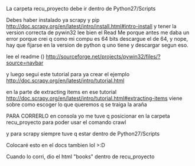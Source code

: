 La carpeta recu_proyecto 
debe ir dentro de Python27/Scripts 

Debes haber instalado ya scrapy y pip
http://doc.scrapy.org/en/latest/intro/install.html#intro-install
y tener la version correcta de pywin32 
lee bien el Read Me porque antes me daba un error porque 
crei q como mi compu es 64 bits descargue el de 64, y nope, hay que 
fijarse en la version de python q uno tiene y descargar segun eso.

lee el readme ()
http://sourceforge.net/projects/pywin32/files/?source=navbar

y luego segui este tutorial para ya crear el ejemplo
http://doc.scrapy.org/en/latest/intro/tutorial.html

en la parte de extracting items en ese tutorial
http://doc.scrapy.org/en/latest/intro/tutorial.html#extracting-items
viene sobre como escoger lo que queremos q se traiga la araña 

PARA CORRERLO
en consola yo me tuve q posicionar en la carpeta recu_proyecto 
para poder usar el comando crawl 

y para scrapy siempre tuve q estar dentro de Python27/Scripts 

Colocaré esto en el docs  tambien lol >:D 

Cuando lo corri, dio el html "books" dentro de recu_proyecto 
 

